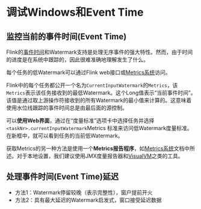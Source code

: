 # 调试Windows和Event Time

## 监控当前的事件时间\(Event Time\)

Flink的[事件时间](https://ci.apache.org/projects/flink/flink-docs-master/dev/event_time.html)和Watermark支持是处理无序事件的强大特性。然而，由于时间的进度是在系统中跟踪的，因此很难准确地理解发生了什么。

每个任务的低Watermark可以通过Flink web接口或[Metrics系统](https://ci.apache.org/projects/flink/flink-docs-master/monitoring/metrics.html)访问。

Flink中的每个任务都公开一个名为`CurrentInputWatermark`的`Metrics`，该`Metrics`表示该任务接收到的最低Watermark。这个Long值表示“当前事件时间”。该值是通过取上游操作符接收到的所有Watermark的最小值来计算的。这意味着使用水位线跟踪的事件时间总是由最后面的源控制。

可以**使用Web界面**，通过在“度量标准”选项卡中选择任务并选择`<taskNr>.currentInputWatermark`Metrics 标准来访问低Watermark度量标准。在新框中，就可以看到任务的当前低Watermark。

获取Metrics的另一种方法是使用一个**Metrics报告程序**，如[Metrics系统](https://ci.apache.org/projects/flink/flink-docs-master/monitoring/metrics.html)文档中所述。对于本地设置，我们建议使用JMX度量报告器和[VisualVM](https://visualvm.github.io/)之类的工具。

## 处理事件时间\(Event Time\)延迟

* 方法1：Watermark停留较晚（表示完整性），窗户提前开火 
* 方法2：具有最大延迟的Watermark启发式，窗口接受延迟数据

